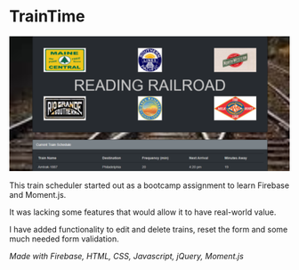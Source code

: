 # TrainTime

![train schedule for Reading Railroad](https://github.com/DMWIGGINS/TrainTime/blob/master/assets/images/trainschedulethumbnail.png)



This train scheduler started out as a bootcamp assignment to learn Firebase and Moment.js.

It was lacking some features that would allow it to have real-world value.

I have added functionality to edit and delete trains, reset the form and some much needed form validation.

_Made with Firebase, HTML, CSS, Javascript, jQuery, Moment.js_




